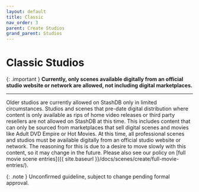 ```yaml
---
layout: default
title: Classic
nav_order: 3
parent: Create Studios
grand_parent: Studios
---
```


# Classic Studios

{: .important }
**Currently, only scenes available digitally from an official studio website or network are allowed, not including digital marketplaces.**

---

Older studios are currently allowed on StashDB only in limited circumstances. Studios and scenes that pre-date digital distribution where content is only available as rips of home video releases or third party resellers are not allowed on StashDB at this time. This includes content that can only be sourced from marketplaces that sell digital scenes and movies like Adult DVD Empire or Hot Movies. At this time, all professional scenes and studios must be available digitally from an official studio website or network. The reasoning for this is due to a desire to move slowly with this content, so it may change in the future. Please also see our policy on [full movie scene entries]({{ site.baseurl }}/docs/scenes/create/full-movie-entries/).

{: .note }
Unconfirmed guideline, subject to change pending formal approval.
